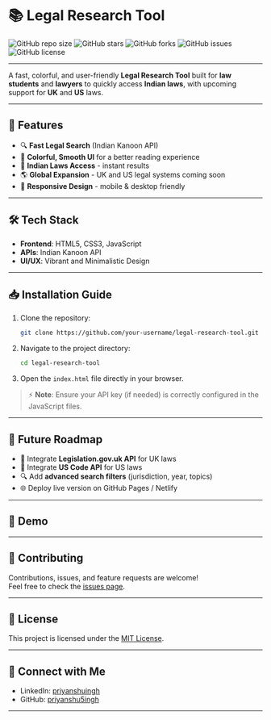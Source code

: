 # 📚 Legal Research Tool

<!-- Replace the above link with your actual banner if you have one -->

![GitHub repo size](https://img.shields.io/github/repo-size/priyanshu5ingh/LawTool5)
![GitHub stars](https://img.shields.io/github/stars/priyanshu5ingh/LawTool5)
![GitHub forks](https://img.shields.io/github/forks/priyanshu5ingh/LawTool5)
![GitHub issues](https://img.shields.io/github/issues/priyanshu5ingh/LawTool5)
![GitHub license](https://img.shields.io/github/license/priyanshu5ingh/LawTool5)

---

A fast, colorful, and user-friendly **Legal Research Tool** built for **law students** and **lawyers** to quickly access **Indian laws**, with upcoming support for **UK** and **US** laws.

---

## 🚀 Features

- 🔍 **Fast Legal Search** (Indian Kanoon API)
- 🎨 **Colorful, Smooth UI** for a better reading experience
- 📜 **Indian Laws Access** - instant results
- 🌎 **Global Expansion** - UK and US legal systems coming soon
- 📱 **Responsive Design** - mobile & desktop friendly

---

## 🛠️ Tech Stack

- **Frontend**: HTML5, CSS3, JavaScript
- **APIs**: Indian Kanoon API
- **UI/UX**: Vibrant and Minimalistic Design

---

## 📥 Installation Guide

1. Clone the repository:
   ```bash
   git clone https://github.com/your-username/legal-research-tool.git
   ```

2. Navigate to the project directory:
   ```bash
   cd legal-research-tool
   ```

3. Open the `index.html` file directly in your browser.

> ⚡ **Note**: Ensure your API key (if needed) is correctly configured in the JavaScript files.

---

## 🌟 Future Roadmap

- 🔗 Integrate **Legislation.gov.uk API** for UK laws
- 🔗 Integrate **US Code API** for US laws
- 🔍 Add **advanced search filters** (jurisdiction, year, topics)
- 🌐 Deploy live version on GitHub Pages / Netlify

---

## 📸 Demo



---

## 🤝 Contributing

Contributions, issues, and feature requests are welcome!  
Feel free to check the [issues page](https://github.com/priyanshu5ingh/legal-research-tool/issues).

---

## 📜 License

This project is licensed under the [MIT License](LICENSE).

---

## 💬 Connect with Me

- LinkedIn: [priyanshuingh](https://www.linkedin.com/in/priyanshu5ingh/)
- GitHub: [priyanshu5ingh](https://github.com/priyanshu5ingh)

---
